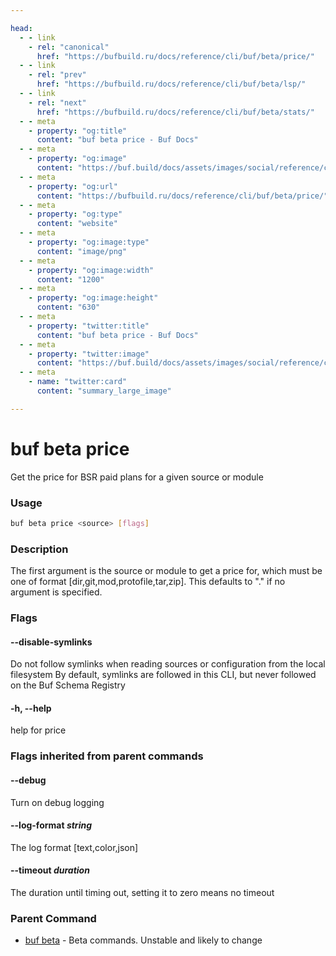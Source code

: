 ```yaml
---

head:
  - - link
    - rel: "canonical"
      href: "https://bufbuild.ru/docs/reference/cli/buf/beta/price/"
  - - link
    - rel: "prev"
      href: "https://bufbuild.ru/docs/reference/cli/buf/beta/lsp/"
  - - link
    - rel: "next"
      href: "https://bufbuild.ru/docs/reference/cli/buf/beta/stats/"
  - - meta
    - property: "og:title"
      content: "buf beta price - Buf Docs"
  - - meta
    - property: "og:image"
      content: "https://buf.build/docs/assets/images/social/reference/cli/buf/beta/price.png"
  - - meta
    - property: "og:url"
      content: "https://bufbuild.ru/docs/reference/cli/buf/beta/price/"
  - - meta
    - property: "og:type"
      content: "website"
  - - meta
    - property: "og:image:type"
      content: "image/png"
  - - meta
    - property: "og:image:width"
      content: "1200"
  - - meta
    - property: "og:image:height"
      content: "630"
  - - meta
    - property: "twitter:title"
      content: "buf beta price - Buf Docs"
  - - meta
    - property: "twitter:image"
      content: "https://buf.build/docs/assets/images/social/reference/cli/buf/beta/price.png"
  - - meta
    - name: "twitter:card"
      content: "summary_large_image"

---
```


# buf beta price

Get the price for BSR paid plans for a given source or module

### Usage

```sh
buf beta price <source> [flags]
```

### Description

The first argument is the source or module to get a price for, which must be one of format \[dir,git,mod,protofile,tar,zip\]. This defaults to "." if no argument is specified.

### Flags

#### \--disable-symlinks

Do not follow symlinks when reading sources or configuration from the local filesystem By default, symlinks are followed in this CLI, but never followed on the Buf Schema Registry

#### \-h, --help

help for price

### Flags inherited from parent commands

#### \--debug

Turn on debug logging

#### \--log-format _string_

The log format \[text,color,json\]

#### \--timeout _duration_

The duration until timing out, setting it to zero means no timeout

### Parent Command

- [buf beta](../) - Beta commands. Unstable and likely to change
